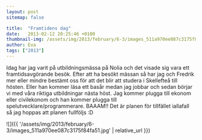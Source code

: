 ```yaml
---
layout: post
sitemap: false

title:  "Framtidens dag"
date:   2013-02-12 20:25:46 +0100
thumbnail-img: /assets/img/2013/february/6-3/images_511a970ee087c3175f84fa51.jpg
author: Eva
tags: ["2013"]
---
```


Idag har jag varit på utbildningsmässa på Nolia och det visade sig vara ett framtidsavgörande besök. Efter att ha besökt mässan så har jag och Fredrik mer eller mindre bestämt oss för att det blir att studera i Skellefteå till hösten. Eller han kommer läsa ett basår medan jag jobbar och sedan börjar vi med våra riktiga utbildningar nästa höst. Jag kommer plugga till ekonom eller civilekonom och han kommer plugga till spelutvecklare/programmerare. BAAAM!! Det är planen för tillfället iallafall så jag hoppas att planen fullföljs :D

![]({{ '/assets/img/2013/february/6-3/images_511a970ee087c3175f84fa51.jpg'  | relative_url }})


